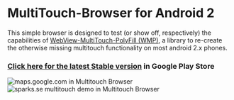 MultiTouch-Browser for Android 2
================================

This simple browser is designed to test (or show off, respectively) the capabilities of [WebView-MultiTouch-PolyFill (WMP)](https://github.com/Philzen/WebView-MultiTouch-Polyfill), a library to re-create the otherwise missing multitouch functionality on most android 2.x phones.


### [Click here for the latest Stable version](https://play.google.com/store/apps/details?id=com.changeit.mtbrowser) in Google Play Store


<img src="https://lh3.ggpht.com/DNZRFQtRaDlmnsVz6Uv2zBcHVu5MQekBYWkk2tuDtVH1pVCJx_z7GwZZIoO--79WkA" alt="maps.google.com in Multitouch Browser"/> &nbsp;
<img src="https://lh5.ggpht.com/D3h806TyO9u5R1mmAw-4ZF8T_HiUdCG9f8udcXR8fMp7fZ_WvrE__MPg4-JJKfHxNgE" alt="sparks.se multitouch demo in Multitouch Browser" />


